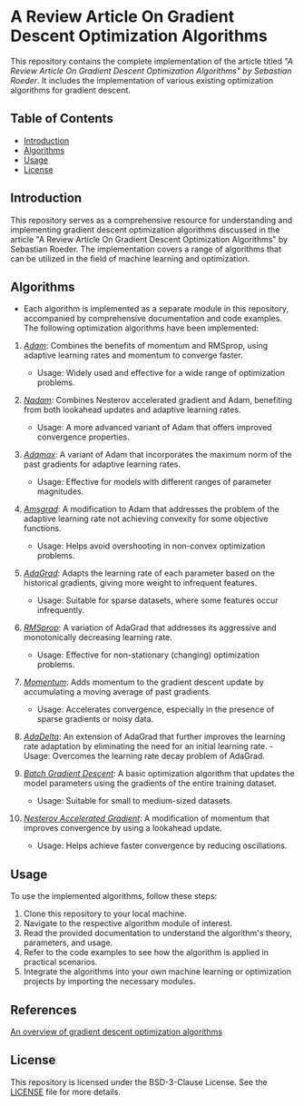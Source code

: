 # A Review Article On Gradient Descent Optimization Algorithms

   This repository contains the complete implementation of the article titled *"A Review Article On Gradient Descent Optimization Algorithms" by Sebastian Roeder*. 
   It includes the implementation of various existing optimization algorithms for gradient descent.


## Table of Contents

   - [Introduction](#introduction)
   - [Algorithms](#algorithms)
   - [Usage](#usage)
   - [License](#license)

## Introduction

   This repository serves as a comprehensive resource for understanding and implementing gradient descent optimization algorithms discussed 
   in the article "A Review Article On Gradient Descent Optimization Algorithms" by Sebastian Roeder. 
   The implementation covers a range of algorithms that can be utilized in the field of machine learning and optimization.

## Algorithms

   * Each algorithm is implemented as a separate module in this repository, accompanied by comprehensive documentation and code examples. 
   The following optimization algorithms have been implemented:

   1. [*Adam*](Source%20Code/Adam.py): Combines the benefits of momentum and RMSprop, using adaptive learning rates and momentum to converge faster.
      - Usage: Widely used and effective for a wide range of optimization problems.


   2. [*Nadam*](Source%20Code/Nadam.py): Combines Nesterov accelerated gradient and Adam, benefiting from both lookahead updates and adaptive learning rates.
       - Usage: A more advanced variant of Adam that offers improved convergence properties.


   3. [*Adamax*](Source%20Code/Adamax.py): A variant of Adam that incorporates the maximum norm of the past gradients for adaptive learning rates.
      - Usage: Effective for models with different ranges of parameter magnitudes.


   4. [*Amsgrad*](Source%20Code/Amsgrad.py): A modification to Adam that addresses the problem of the adaptive learning rate not achieving convexity for some objective functions.
      - Usage: Helps avoid overshooting in non-convex optimization problems.


   5. [*AdaGrad*](Source%20Code/Adagrad.py): Adapts the learning rate of each parameter based on the historical gradients, giving more weight to infrequent features.
      - Usage: Suitable for sparse datasets, where some features occur infrequently.


   6. [*RMSprop*](Source%20Code/RmsProp.py): A variation of AdaGrad that addresses its aggressive and monotonically decreasing learning rate.
      - Usage: Effective for non-stationary (changing) optimization problems.


   7. [*Momentum*](Source%20Code/Momentum.py): Adds momentum to the gradient descent update by accumulating a moving average of past gradients.
      - Usage: Accelerates convergence, especially in the presence of sparse gradients or noisy data.

   
   10. [*AdaDelta*](Source%20Code/Adadelta.py): An extension of AdaGrad that further improves the learning rate adaptation by eliminating the need for an initial learning rate.
      - Usage: Overcomes the learning rate decay problem of AdaGrad.


   8. [*Batch Gradient Descent*](Source%20Code/BatchGradientDescent.py): A basic optimization algorithm that updates the model parameters using the gradients of the entire training dataset.
      - Usage: Suitable for small to medium-sized datasets.


   9. [*Nesterov Accelerated Gradient*](Source%20Code/NesterovAccelarated.py): A modification of momentum that improves convergence by using a lookahead update.
      - Usage: Helps achieve faster convergence by reducing oscillations.


## Usage

   To use the implemented algorithms, follow these steps:

   1. Clone this repository to your local machine.
   2. Navigate to the respective algorithm module of interest.
   3. Read the provided documentation to understand the algorithm's theory, parameters, and usage.
   4. Refer to the code examples to see how the algorithm is applied in practical scenarios.
   5. Integrate the algorithms into your own machine learning or optimization projects by importing the necessary modules.


## References

   [An overview of gradient descent optimization algorithms](https://www.ruder.io/optimizing-gradient-descent/)


## License

   This repository is licensed under the BSD-3-Clause License.
   See the [LICENSE](./LICENSE) file for more details.